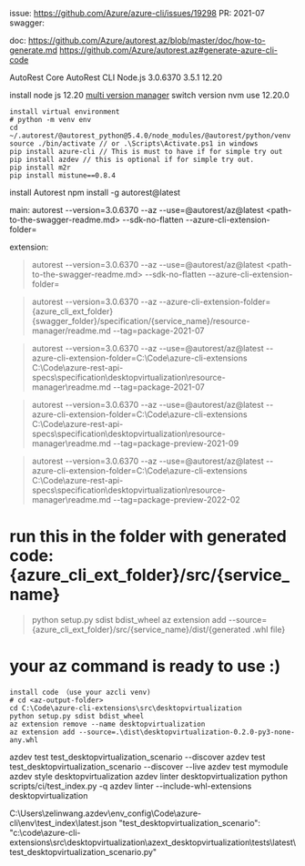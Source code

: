 issue: https://github.com/Azure/azure-cli/issues/19298
PR: 
2021-07 swagger: 

doc:
https://github.com/Azure/autorest.az/blob/master/doc/how-to-generate.md
https://github.com/Azure/autorest.az#generate-azure-cli-code

AutoRest Core	AutoRest CLI	Node.js
3.0.6370	    3.5.1	        12.20

install node js 12.20
[multi version manager](https://ourcodeworld.com/articles/read/1414/how-to-install-multiple-versions-of-nodejs-in-windows-using-node-version-manager)
switch version
nvm use 12.20.0

```shell
install virtual environment
# python -m venv env
cd ~/.autorest/@autorest_python@5.4.0/node_modules/@autorest/python/venv
source ./bin/activate // or .\Scripts\Activate.ps1 in windows
pip install azure-cli // This is must to have if for simple try out
pip install azdev // this is optional if for simple try out. 
pip install m2r
pip install mistune==0.8.4
```

install Autorest
npm install -g autorest@latest


main:
autorest --version=3.0.6370 --az --use=@autorest/az@latest <path-to-the-swagger-readme.md> --sdk-no-flatten --azure-cli-extension-folder=<path-to-the-azure-cli-extension-repo>


extension:
> autorest --version=3.0.6370 --az --use=@autorest/az@latest <path-to-the-swagger-readme.md> --sdk-no-flatten --azure-cli-extension-folder=<path-to-the-azure-cli-extension-repo>

> autorest --version=3.0.6370 --az --azure-cli-extension-folder={azure_cli_ext_folder} {swagger_folder}/specification/{service_name}/resource-manager/readme.md --tag=package-2021-07

> autorest --version=3.0.6370 --az --use=@autorest/az@latest --azure-cli-extension-folder=C:\Code\azure-cli-extensions C:\Code\azure-rest-api-specs\specification\desktopvirtualization\resource-manager\readme.md --tag=package-2021-07

> autorest --version=3.0.6370 --az --use=@autorest/az@latest --azure-cli-extension-folder=C:\Code\azure-cli-extensions C:\Code\azure-rest-api-specs\specification\desktopvirtualization\resource-manager\readme.md --tag=package-preview-2021-09

> autorest --version=3.0.6370 --az --use=@autorest/az@latest --azure-cli-extension-folder=C:\Code\azure-cli-extensions C:\Code\azure-rest-api-specs\specification\desktopvirtualization\resource-manager\readme.md --tag=package-preview-2022-02

# run this in the folder with generated code: {azure_cli_ext_folder}/src/{service_name}
> python setup.py sdist bdist_wheel
> az extension add --source={azure_cli_ext_folder}/src/{service_name}/dist/{generated .whl file}
# your az command is ready to use :)

``` shell
install code （use your azcli venv)
# cd <az-output-folder>  
cd C:\Code\azure-cli-extensions\src\desktopvirtualization
python setup.py sdist bdist_wheel 
az extension remove --name desktopvirtualization
az extension add --source=.\dist\desktopvirtualization-0.2.0-py3-none-any.whl
```


azdev test test_desktopvirtualization_scenario --discover
azdev test test_desktopvirtualization_scenario --discover --live
azdev test mymodule
azdev style desktopvirtualization
azdev linter desktopvirtualization
python scripts/ci/test_index.py -q
azdev linter --include-whl-extensions desktopvirtualization

C:\Users\zelinwang\.azdev\env_config\Code\azure-cli\env\test_index\latest.json
"test_desktopvirtualization_scenario": "c:\\code\\azure-cli-extensions\\src\\desktopvirtualization\\azext_desktopvirtualization\\tests\\latest\\test_desktopvirtualization_scenario.py"
